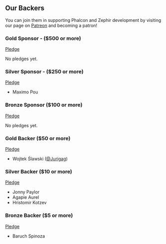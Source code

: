 ## Our Backers

You can join them in supporting Phalcon and Zephir development by visiting our page on [Patreon](https://www.patreon.com/phalcon) and becoming a patron!

### Gold Sponsor - ($500 or more)

[Pledge](https://www.patreon.com/bePatron?u=4653615&rid=1205385)

No pledges yet. 


### Silver Sponsor - ($250 or more)

[Pledge](https://www.patreon.com/bePatron?u=4653615&rid=1204296)

- Maximo Pou


### Bronze Sponsor ($100 or more)

[Pledge](https://www.patreon.com/bePatron?u=4653615&rid=1204282)

No pledges yet. 


### Gold Backer ($50 or more)

[Pledge](https://www.patreon.com/bePatron?u=4653615&rid=1204241)

- Wojtek Ślawski ([@Jurigag](https://github.com/Jurigag))


### Silver Backer ($10 or more)

[Pledge](https://www.patreon.com/bePatron?u=4653615&rid=1185010)

- Jonny Paylor
- Agapie Aurel
- Hristomir Kotzev

### Bronze Backer ($5 or more)

[Pledge](https://www.patreon.com/bePatron?u=4653615&rid=1221352)

- Baruch Spinoza
